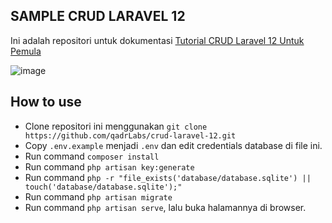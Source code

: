## SAMPLE CRUD LARAVEL 12
Ini adalah repositori untuk dokumentasi [Tutorial CRUD Laravel 12 Untuk Pemula](https://qadrlabs.com/post/tutorial-crud-laravel-12-untuk-pemula)

![image](https://cdn.jsdelivr.net/gh/gungunpriatna/tes-repositori@master/header/post-laravel-12.png)

## How to use
- Clone repositori ini menggunakan `git clone https://github.com/qadrLabs/crud-laravel-12.git`
- Copy `.env.example` menjadi `.env` dan edit credentials database di file ini.
- Run command `composer install`
- Run command `php artisan key:generate`
- Run command `php -r "file_exists('database/database.sqlite') || touch('database/database.sqlite');"`
- Run command `php artisan migrate`
- Run command `php artisan serve`, lalu buka halamannya di browser.
